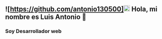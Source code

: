 ## ![https://github.com/antonio130500]<img src="https://avatars.githubusercontent.com/u/146895078?s=96&v=4" width="20px"> Hola, mi nombre es Luis Antonio 👋
### Soy Desarrollador web

<!--
**antonio130500/antonio130500** is a ✨ _special_ ✨ repository because its `README.md` (this file) appears on your GitHub profile.

Here are some ideas to get you started:

- 🔭 I’m currently working on ...
- 🌱 I’m currently learning ...
- 👯 I’m looking to collaborate on ...
- 🤔 I’m looking for help with ...
- 💬 Ask me about ...
- 📫 How to reach me: ...
- 😄 Pronouns: ...
- ⚡ Fun fact: ...
-->
